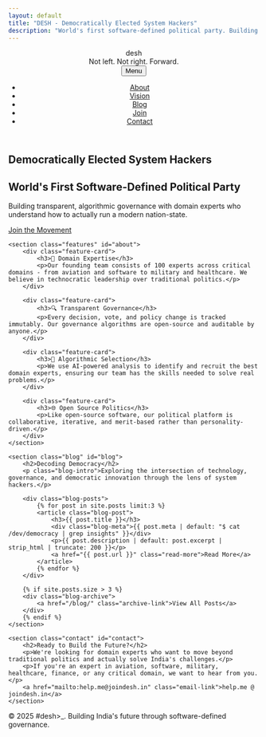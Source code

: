 ```yaml
---
layout: default
title: "DESH - Democratically Elected System Hackers"
description: "World's first software-defined political party. Building transparent, algorithmic governance with domain experts for India's future."
---
```


<header>
    <nav class="container">
        <div class="brand">
            <div class="logo">desh</div>
            <div class="tagline-header">Not left. Not right. Forward.</div>
        </div>
        <button class="mobile-menu-toggle" id="mobile-menu-toggle">Menu</button>
        <ul class="nav-links" id="nav-links">
            <li><a href="#about">About</a></li>
            <li><a href="#vision">Vision</a></li>
            <li><a href="#blog">Blog</a></li>
            <li><a href="#join">Join</a></li>
            <li><a href="#contact">Contact</a></li>
        </ul>
    </nav>
</header>

<main class="container">
    <section class="hero">
        <h1>Democratically Elected System Hackers</h1>
        <h2>World's First Software-Defined Political Party</h2>
        <p>Building transparent, algorithmic governance with domain experts who understand how to actually run a modern nation-state.</p>
        <a href="#join" class="cta-button">Join the Movement</a>
    </section>

    <section class="features" id="about">
        <div class="feature-card">
            <h3>🔬 Domain Expertise</h3>
            <p>Our founding team consists of 100 experts across critical domains - from aviation and software to military and healthcare. We believe in technocratic leadership over traditional politics.</p>
        </div>

        <div class="feature-card">
            <h3>🔍 Transparent Governance</h3>
            <p>Every decision, vote, and policy change is tracked immutably. Our governance algorithms are open-source and auditable by anyone.</p>
        </div>

        <div class="feature-card">
            <h3>🤖 Algorithmic Selection</h3>
            <p>We use AI-powered analysis to identify and recruit the best domain experts, ensuring our team has the skills needed to solve real problems.</p>
        </div>

        <div class="feature-card">
            <h3>🌐 Open Source Politics</h3>
            <p>Like open-source software, our political platform is collaborative, iterative, and merit-based rather than personality-driven.</p>
        </div>
    </section>

    <section class="blog" id="blog">
        <h2>Decoding Democracy</h2>
        <p class="blog-intro">Exploring the intersection of technology, governance, and democratic innovation through the lens of system hackers.</p>
        
        <div class="blog-posts">
            {% for post in site.posts limit:3 %}
            <article class="blog-post">
                <h3>{{ post.title }}</h3>
                <div class="blog-meta">{{ post.meta | default: "$ cat /dev/democracy | grep insights" }}</div>
                <p>{{ post.description | default: post.excerpt | strip_html | truncate: 200 }}</p>
                <a href="{{ post.url }}" class="read-more">Read More</a>
            </article>
            {% endfor %}
        </div>
        
        {% if site.posts.size > 3 %}
        <div class="blog-archive">
            <a href="/blog/" class="archive-link">View All Posts</a>
        </div>
        {% endif %}
    </section>

    <section class="contact" id="contact">
        <h2>Ready to Build the Future?</h2>
        <p>We're looking for domain experts who want to move beyond traditional politics and actually solve India's challenges.</p>
        <p>If you're an expert in aviation, software, military, healthcare, finance, or any critical domain, we want to hear from you.</p>
        <a href="mailto:help.me@joindesh.in" class="email-link">help.me @ joindesh.in</a>
    </section>
</main>

<footer class="container">
    <p>&copy; 2025 #desh>_. Building India's future through software-defined governance.</p>
</footer>

<script>
    // Smooth scrolling for navigation links
    document.querySelectorAll('a[href^="#"]').forEach(anchor => {
        anchor.addEventListener('click', function (e) {
            e.preventDefault();
            document.querySelector(this.getAttribute('href')).scrollIntoView({
                behavior: 'smooth'
            });

            // Close mobile menu after clicking a link
            const navLinks = document.getElementById('nav-links');
            navLinks.classList.remove('active');
        });
    });

    // Mobile menu toggle functionality
    const mobileMenuToggle = document.getElementById('mobile-menu-toggle');
    const navLinks = document.getElementById('nav-links');

    mobileMenuToggle.addEventListener('click', function () {
        navLinks.classList.toggle('active');

        // Update button text
        if (navLinks.classList.contains('active')) {
            this.textContent = 'Close';
        } else {
            this.textContent = 'Menu';
        }
    });

    // Close mobile menu when clicking outside
    document.addEventListener('click', function (e) {
        if (!e.target.closest('nav') && navLinks.classList.contains('active')) {
            navLinks.classList.remove('active');
            mobileMenuToggle.textContent = 'Menu';
        }
    });
</script>